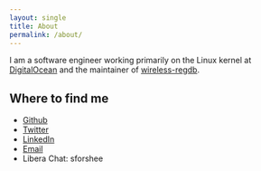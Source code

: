 ```yaml
---
layout: single
title: About
permalink: /about/
---
```


I am a software engineer working primarily on the Linux kernel at 
[DigitalOcean](https://www.digitalocean.com) and the maintainer of 
[wireless-regdb](https://wireless.wiki.kernel.org/en/developers/regulatory/wireless-regdb).

## Where to find me

- [Github](https://github.com/sforshee)
- [Twitter](https://www.twitter.com/sethforshee)
- [LinkedIn](http://www.linkedin.com/in/sforshee)
- [Email](mailto:seth@forshee.me)
- Libera Chat: sforshee
